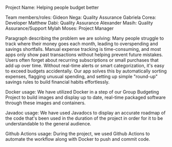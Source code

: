 Project Name: Helping people budget better

Team members/roles: 
Gideon Nega: Quality Assurance
Gabriela Corea: Developer
Matthew Dabi: Quality Assurance
Alexander Masih: Quality Assurance/Support
Mylah Moses: Project Manager

Paragraph describing the problem we are solving: Many people struggle to track where their money goes each month, leading to overspending and savings shortfalls. Manual expense tracking is time-consuming, and most apps only show past transactions without helping prevent future mistakes. Users often forget about recurring subscriptions or small purchases that add up over time. Without real-time alerts or smart categorization, it's easy to exceed budgets accidentally. Our app solves this by automatically sorting expenses, flagging unusual spending, and setting up simple "round-up" savings rules to build financial habits effortlessly.

Docker usage: We have utilized Docker in a step of our Group Budgeting Project to build images and display up to date, real-time packaged software through these images and containers. 

Javadoc usage: We have used Javadocs to display an accurate roadmap of the code that's been used in the duration of the project in order for it to be understandable to the general audience. 

Github Actions usage: During the project, we used Github Actions to automate the workflow along with Docker to push and commit code. 
